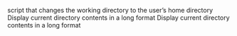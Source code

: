  script that changes the working directory to the user’s home directory
Display current directory contents in a long format
Display current directory contents in a long format

